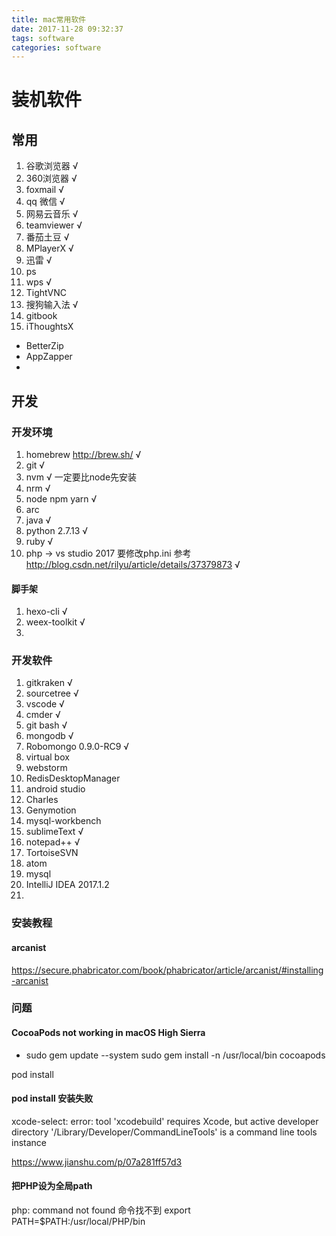 ```yaml
---
title: mac常用软件
date: 2017-11-28 09:32:37
tags: software
categories: software
---
```


# 装机软件

## 常用
1. 谷歌浏览器 √
2. 360浏览器 √
3. foxmail √
4. qq 微信 √
5. 网易云音乐 √
6. teamviewer √
7. 番茄土豆 √
8. MPlayerX √
9. 迅雷 √
10. ps 
11. wps √
12. TightVNC
13. 搜狗输入法 √
14. gitbook
15. iThoughtsX
- BetterZip
- AppZapper
- 


## 开发

### 开发环境 
1. homebrew http://brew.sh/ √
2. git √
1. nvm √ 一定要比node先安装
1. nrm √
2. node npm yarn √
3. arc
4. java √
5. python 2.7.13 √
6. ruby √
7. php -> vs studio 2017 要修改php.ini 参考 http://blog.csdn.net/rilyu/article/details/37379873 √ 

#### 脚手架
1. hexo-cli √
2. weex-toolkit √
3. 





### 开发软件

1. gitkraken √
2. sourcetree √
3. vscode √
4. cmder √
5. git bash √
6. mongodb √
7. Robomongo 0.9.0-RC9 √
8. virtual box
9. webstorm
10. RedisDesktopManager
11. android studio
12. Charles
13. Genymotion
14. mysql-workbench
15. sublimeText √
16. notepad++ √
17. TortoiseSVN
18. atom
19. mysql
20. IntelliJ IDEA 2017.1.2
21. 

### 安装教程
#### arcanist
https://secure.phabricator.com/book/phabricator/article/arcanist/#installing-arcanist




### 问题

#### CocoaPods not working in macOS High Sierra
- sudo gem update --system
sudo gem install -n /usr/local/bin cocoapods

pod install


#### pod install 安装失败
xcode-select: error: tool 'xcodebuild' requires Xcode, but active developer directory '/Library/Developer/CommandLineTools' is a command line tools instance

https://www.jianshu.com/p/07a281ff57d3

#### 把PHP设为全局path
php: command not found 命令找不到
export PATH=$PATH:/usr/local/PHP/bin